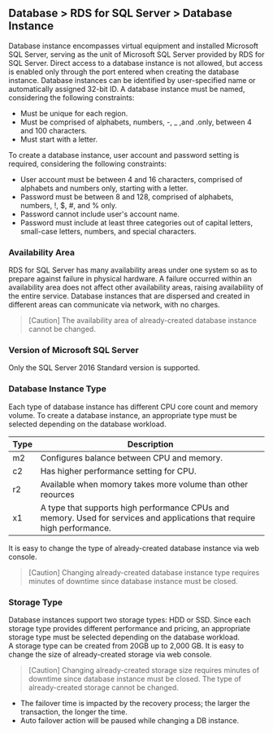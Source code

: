 ## Database > RDS for SQL Server > Database Instance

Database instance encompasses virtual equipment and installed Microsoft SQL Server, serving as the unit of Microsoft SQL Server provided by RDS for SQL Server. 
Direct access to a database instance is not allowed, but access is enabled only through the port entered when creating the database instance. 
Database instances can be identified by user-specified name or automatically assigned 32-bit ID. 
A database instance must be named, considering the following constraints: 

* Must be unique for each region. 
* Must be comprised of alphabets, numbers, -, _ ,and .only, between 4 and 100 characters.
* Must start with a letter. 

To create a database instance, user account and password setting is required, considering the following constraints: 

* User account must be between 4 and 16 characters, comprised of alphabets and numbers only, starting with a letter. 
* Password must be between 8 and 128, comprised of alphabets, numbers, !, $, #, and % only. 
* Password cannot include user's account name. 
* Password must include at least three categories out of capital letters, small-case letters, numbers, and special characters. 

### Availability Area

RDS for SQL Server has many availability areas under one system so as to prepare against failure in physical hardware. A failure occurred within an availability area does not affect other availability areas, raising availability of the entire service. Database instances that are dispersed and created in different areas can communicate via network, with no charges.   

> [Caution]
> The availability area of already-created database instance cannot be changed. 

### Version of Microsoft SQL Server

Only the SQL Server 2016 Standard version is supported.   

### Database Instance Type

Each type of database instance has different CPU core count and memory volume. 
To create a database instance, an appropriate type must be selected depending on the database workload. 

| Type    | Description |
| ------- | -------------------------------------------------|
| m2 | Configures balance between CPU and memory.   |
| c2 | Has higher performance setting for CPU. |
| r2 | Available when momory takes more volume than other reources|
| x1 | A type that supports high performance CPUs and memory. Used for services and applications that require high performance. |

It is easy to change the type of already-created database instance via web console.

> [Caution]
> Changing already-created database instance type requires minutes of downtime since database instance must be closed. 

### Storage Type

Database instances support two storage types: HDD or SSD. 
Since each storage type provides different performance and pricing, an appropriate storage type must be selected depending on the database workload.  
A storage type can be created from 20GB up to 2,000 GB. 
It is easy to change the size of already-created storage via web console. 

> [Caution]
> Changing already-created storage size requires minutes of downtime since database instance must be closed. 
> The type of already-created storage cannot be changed. 

* The failover time is impacted by the recovery process; the larger the transaction, the longer the time.
* Auto failover action will be paused while changing a DB instance.
